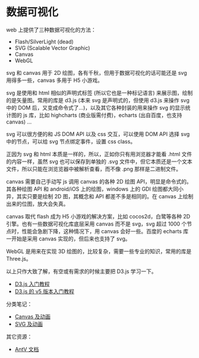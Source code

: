 # 数据可视化

web 上提供了三种数据可视化的方法：

- Flash/SilverLight (dead)
- SVG (Scalable Vector Graphic)
- Canvas
- WebGL

svg 和 canvas 用于 2D 绘图，各有千秋，但用于数据可视化的话可能还是 svg 用得多一些，canvas 多用于 H5 小游戏。

svg 是使用和 html 相似的声明式标签 (所以它也是一种标记语言) 来展示图，绘制的是矢量图。常用的库是 d3.js (本来 svg 是声明式的，但使用 d3.js 来操作 svg 中的 DOM 后，又变成命令式了...)，以及其它各种封装的用来操作 svg 的显示统计图的 js 库，比如 highcharts (商业版需付费)，echarts (出自百度，也支持 canvas) ...

svg 可以很方便的和 JS DOM API 以及 css 交互，可以使用 DOM API 选择 svg 中的节点，可以给 svg 节点绑定事件，设置 css class。

正因为 svg 和 html 本质是一样的，所以，正如你只有用浏览器才能看 .html 文件的内容一样，虽然 svg 也可以保存到单独的 .svg 文件中，但它本质还是一个文本文件，所以只能在浏览览器中被解析查看，而不像 .png 那样是二进制文件。

canvas 需要自己手动写 js 调用 canvas 的各种 2D 绘图 API，明显是命令式的。其各种绘图 API 和 android/iOS 上的绘图，windows 上的 GDI 绘图都大同小异，其实只要是绘制 2D 图，其概念和 API 都差不多是相同的。在 canvas 上绘制出来的位图，放大会失真。

canvas 取代 flash 成为 H5 小游戏的解决方案，比如 cocos2d，白鹭等各种 2D 引擎。也有一些数据可视化库底层采用 canvas 而不是 svg，svg 超过 1000 个节点时，性能会急剧下降，这种情况下，用 canvas 会好一些。百度的 echarts 库一开始是采用 canvas 实现的，但后来也支持了 svg。

WebGL 是用来在实现 3D 绘图的，比较复杂，需要一些专业的知识，常用的库是 Three.js。

以上只作大致了解，有空或有需求的时候主要把 D3.js 学习一下。

- [D3.js 入门教程](http://wiki.jikexueyuan.com/project/d3wiki/)
- [D3.js 的 v5 版本入门教程](https://blog.csdn.net/qq_34414916/article/category/7608878)

分类笔记：

- [Canvas 及动画](../code/visualize/canvas-and-animation/README.md)
- [SVG 及动画](../code/visualize/svg-and-animation/README.md)

其它资源：

- [AntV 文档](https://www.yuque.com/antv)

